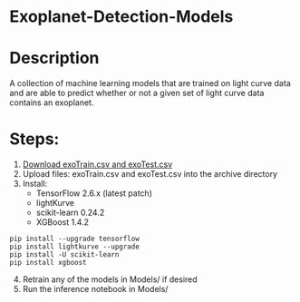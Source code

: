 # Exoplanet-Detection-Models

# Description
A collection of machine learning models that are trained on light curve data and are able to predict whether or not a given set of light curve data contains an exoplanet.

# Steps:
1. [Download exoTrain.csv and exoTest.csv](https://drive.google.com/file/d/1HD-LvmQNfmo4u0RWbjRXLaSIQmTFH_au/view?usp=sharing)
2. Upload files: exoTrain.csv and exoTest.csv into the archive directory
3. Install: 
   - TensorFlow 2.6.x (latest patch)
   - lightKurve 
   - scikit-learn 0.24.2 
   - XGBoost 1.4.2
```
pip install --upgrade tensorflow
pip install lightkurve --upgrade
pip install -U scikit-learn
pip install xgboost
```

4. Retrain any of the models in Models/ if desired
5. Run the inference notebook in Models/
